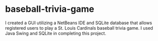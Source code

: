 # baseball-trivia-game
I created a GUI utilizing a NetBeans IDE and SQLite database that allows registered users to play a St. Louis Cardinals baseball trivia game. I used Java Swing and SQLite in completing this project.
